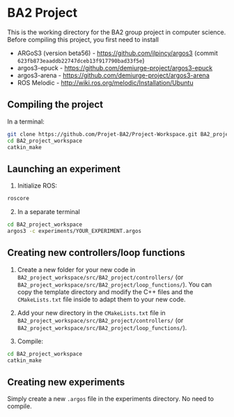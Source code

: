 # BA2 Project

This is the working directory for the BA2 group project in computer science.
Before compiling this project, you first need to install

- ARGoS3 (version beta56) - https://github.com/ilpincy/argos3 (commit `623fb873eaaddb22747dceb13f917790bad33f5e`)
- argos3-epuck - https://github.com/demiurge-project/argos3-epuck
- argos3-arena - https://github.com/demiurge-project/argos3-arena
- ROS Melodic - http://wiki.ros.org/melodic/Installation/Ubuntu

## Compiling the project

In a terminal:

```bash
git clone https://github.com/Projet-BA2/Project-Workspace.git BA2_project_workspace
cd BA2_project_workspace
catkin_make
```

## Launching an experiment

1) Initialize ROS:

```bash
roscore
```

2) In a separate terminal

```bash
cd BA2_project_workspace
argos3 -c experiments/YOUR_EXPERIMENT.argos
```

## Creating new controllers/loop functions

1) Create a new folder for your new code in `BA2_project_workspace/src/BA2_project/controllers/` (or `BA2_project_workspace/src/BA2_project/loop_functions/`). You can copy the template directory and modify the C++ files and the `CMakeLists.txt` file inside to adapt them to your new code.

2) Add your new directory in the `CMakeLists.txt` file in `BA2_project_workspace/src/BA2_project/controllers/` (or `BA2_project_workspace/src/BA2_project/loop_functions/`).

3) Compile:

```bash
cd BA2_project_workspace
catkin_make 
```

## Creating new experiments

Simply create a new `.argos` file in the experiments directory. No need to compile.
